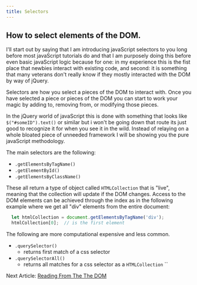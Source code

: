 ```yaml
---
title: Selectors
---
```


## How to select elements of the DOM.

I'll start out by saying that I am introducing javaScript selectors to you long before most javaScript tutorials do and that I am purposely doing this before even basic javaScript logic because for one: in my experience this is the fist place that newbies interact with existing code, and second: it is something that many veterans don't really know if they mostly interacted with the DOM by way of jQuery.

Selectors are how you select a pieces of the DOM to interact with.  Once you have selected a piece or pieces of the DOM you can start to work your magic by adding to, removing from, or modifying those pieces.

In the jQuery world of javaScript this is done with something that looks like `$("#someID").text()` or similar but i won't be going down that route its just good to recognize it for when you see it in the wild.  Instead of relaying on a whole bloated piece of unneeded framework I will be showing you the pure javaScript methodology.

The main selectors are the following:
- `.getElementsByTagName()`
- `.getElementById()`
- `.getElementsByClassName()`

These all return a type of object called `HTMLCollection` that is "live", meaning that the collection will update if the DOM changes. Access to the DOM elements can be achieved through the index as in the following example where we get all "div" elements from the entire document:
``` javaScript
  let htmlCollection = document.getElementsByTagName('div');
  htmlCollection[0];  // is the first element
```

The following are more computational expensive and less common.
- `.querySelector()`
  * returns first match of a css selector
- `.querySelectorAll()`
  * returns all matches for a css selector as a `HTMLCollection`
``

<div class="nextArticle">

Next Article: [Reading From The The DOM](/Learning/05_Reading_DOM/)
</div>
